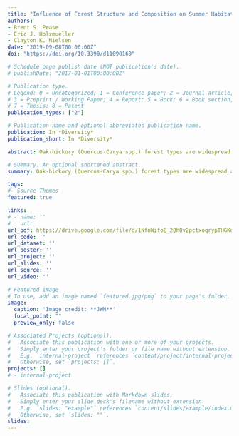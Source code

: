 ```yaml
---
title: "Influence of Forest Structure and Composition on Summer Habitat Use of Wildlife in an Upland Hardwood Forest"
authors:
- Brent S. Pease
- Eric J. Holzmueller
- Clayton K. Nielsen
date: "2019-09-08T00:00:00Z"
doi: "https://doi.org/10.3390/d11090160"

# Schedule page publish date (NOT publication's date).
# publishDate: "2017-01-01T00:00:00Z"

# Publication type.
# Legend: 0 = Uncategorized; 1 = Conference paper; 2 = Journal article;
# 3 = Preprint / Working Paper; 4 = Report; 5 = Book; 6 = Book section;
# 7 = Thesis; 8 = Patent
publication_types: ["2"]

# Publication name and optional abbreviated publication name.
publication: In *Diversity*
publication_short: In *Diversity*

abstract: Oak-hickory (Quercus-Carya spp.) forest types are widespread across the midwestern United States, but changes in forest disturbance regimes are resulting in little to no oak recruitment and a compositional shift to shade-tolerant, mesophytic species, such as American beech (Fagus grandifolia) and sugar maple (Acer saccharum). We conducted camera trap surveys in a mature upland hardwood forest of southern Illinois, USA during May to August 2015–2016 to document mammal summer habitat use in relation to forest structure and composition to further understand how regional shifts in forests may affect mammal communities. With nearly 4000 camera days of effort, we modeled occupancy patterns for white-tailed deer (Odocoileus virginianus), raccoon (Procyon lotor), and eastern gray squirrel (Sciurus canadensis). Forest composition models outcompeted forest structure models for white-tailed deer, where we observed a statistically significant negative relationship between white-tailed deer habitat use and beech dominance. Further, we found a strong, positive association between deer and oak dominance. Model selection indicated little support for within-stand forest structure or composition characteristics influencing habitat use for raccoons. Eastern gray squirrel occurrence was best described by forest composition, revealing a positive relationship with beech–maple importance values. Our predictive models indicated that the impact of forest changes underway will have varying impacts on wildlife species. We can expect changes in habitat use patterns to be more pronounced with time barring revised forest management practices, and these changes are likely to be most influential at the landscape-scale. We conclude that a patchwork mosaic of forest conditions will likely best support a diverse and abundant mammal community across the region.

# Summary. An optional shortened abstract.
summary: Oak-hickory (Quercus-Carya spp.) forest types are widespread across the midwestern United States, but changes in forest disturbance regimes are resulting in little to no oak recruitment and a compositional shift to shade-tolerant, mesophytic species, such as American beech (Fagus grandifolia) and sugar maple (Acer saccharum). We conducted camera trap surveys in a mature upland hardwood forest of southern Illinois, USA during May to August 2015–2016 to document mammal summer habitat use in relation to forest structure and composition to further understand how regional shifts in forests may affect mammal communities.

tags:
#- Source Themes
featured: true

links:
# - name: ''
#   url: 
url_pdf: https://drive.google.com/file/d/1NfnWifoE_20hOv2pctxoqrypTHGKnpoK/view?usp=sharing
url_code: ''
url_dataset: ''
url_poster: ''
url_project: ''
url_slides: ''
url_source: ''
url_video: ''

# Featured image
# To use, add an image named `featured.jpg/png` to your page's folder. 
image:
  caption: 'Image credit: **JWM**'
  focal_point: ""
  preview_only: false

# Associated Projects (optional).
#   Associate this publication with one or more of your projects.
#   Simply enter your project's folder or file name without extension.
#   E.g. `internal-project` references `content/project/internal-project/index.md`.
#   Otherwise, set `projects: []`.
projects: []
# - internal-project

# Slides (optional).
#   Associate this publication with Markdown slides.
#   Simply enter your slide deck's filename without extension.
#   E.g. `slides: "example"` references `content/slides/example/index.md`.
#   Otherwise, set `slides: ""`.
slides:
---
```


